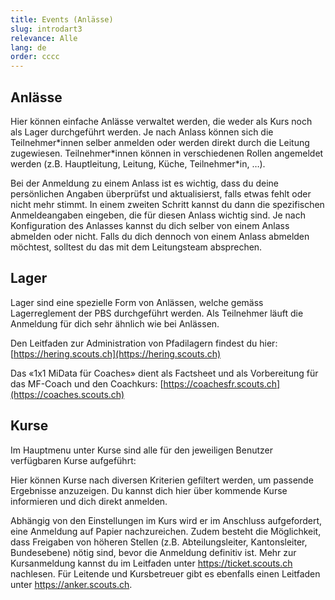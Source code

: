 ```yaml
---
title: Events (Anlässe) 
slug: introdart3
relevance: Alle
lang: de
order: cccc
---
```


## Anlässe 

Hier können einfache Anlässe verwaltet werden, die weder als Kurs noch als Lager durchgeführt werden. Je nach Anlass können sich die Teilnehmer\*innen selber anmelden oder werden direkt durch die Leitung zugewiesen. Teilnehmer\*innen können in verschiedenen Rollen angemeldet werden (z.B. Hauptleitung, Leitung, Küche, Teilnehmer\*in, …).

Bei der Anmeldung zu einem Anlass ist es wichtig, dass du deine persönlichen Angaben überprüfst und aktualisierst, falls etwas fehlt oder nicht mehr stimmt. In einem zweiten Schritt kannst du dann die spezifischen Anmeldeangaben eingeben, die für diesen Anlass wichtig sind. Je nach Konfiguration des Anlasses kannst du dich selber von einem Anlass abmelden oder nicht. Falls du dich dennoch von einem Anlass abmelden möchtest, solltest du das mit dem Leitungsteam absprechen. 

## Lager

Lager sind eine spezielle Form von Anlässen, welche gemäss Lagerreglement der PBS durchgeführt werden. Als Teilnehmer läuft die Anmeldung für dich sehr ähnlich wie bei Anlässen. 

Den Leitfaden zur Administration von Pfadilagern findest du hier: [https://hering.scouts.ch](https://hering.scouts.ch)  

Das «1x1 MiData für Coaches» dient als Factsheet und als Vorbereitung für das MF-Coach und den Coachkurs: [https://coachesfr.scouts.ch](https://coaches.scouts.ch) 

## Kurse

Im Hauptmenu unter Kurse sind alle für den jeweiligen Benutzer verfügbaren Kurse aufgeführt:

Hier können Kurse nach diversen Kriterien gefiltert werden, um passende Ergebnisse anzuzeigen. Du kannst dich hier über kommende Kurse informieren und dich direkt anmelden.

Abhängig von den Einstellungen im Kurs wird er im Anschluss aufgefordert, eine Anmeldung auf Papier nachzureichen. Zudem besteht die Möglichkeit, dass Freigaben von höheren Stellen (z.B. Abteilungsleiter, Kantonsleiter, Bundesebene) nötig sind, bevor die Anmeldung definitiv ist. Mehr zur Kursanmeldung kannst du im Leitfaden unter https://ticket.scouts.ch nachlesen. Für Leitende und Kursbetreuer gibt es ebenfalls einen Leitfaden unter https://anker.scouts.ch.  
